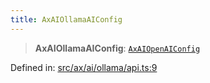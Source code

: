 ```yaml
---
title: AxAIOllamaAIConfig
---
```


> **AxAIOllamaAIConfig**: [`AxAIOpenAIConfig`](#apidocs/typealiasaxaiopenaiconfig)

Defined in: [src/ax/ai/ollama/api.ts:9](#apidocs/httpsgithubcomax-llmaxblob3b79ada8d723949fcd8a76c2b6f48cf69d8394f8srcaxaiollamaapitsl9)
